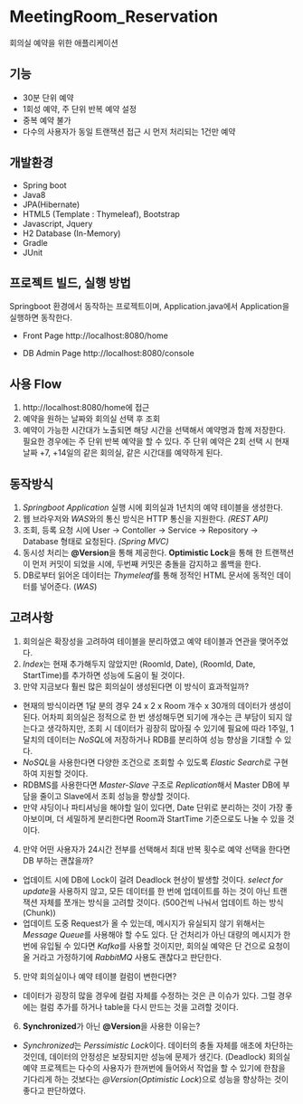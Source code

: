 # MeetingRoom_Reservation

회의실 예약을 위한 애플리케이션

## 기능
- 30분 단위 예약
- 1회성 예약, 주 단위 반복 예약 설정
- 중복 예약 불가
- 다수의 사용자가 동일 트랜잭션 접근 시 먼저 처리되는 1건만 예약

## 개발환경
- Spring boot
- Java8
- JPA(Hibernate)
- HTML5 (Template : Thymeleaf), Bootstrap
- Javascript, Jquery
- H2 Database (In-Memory)
- Gradle
- JUnit

## 프로젝트 빌드, 실행 방법

Springboot 환경에서 동작하는 프로젝트이며, Application.java에서 Application을 실행하면 동작한다.
- Front Page
http://localhost:8080/home

- DB Admin Page
http://localhost:8080/console

## 사용 Flow
1. http://localhost:8080/home에 접근
2. 예약을 원하는 날짜와 회의실 선택 후 조회
3. 예약이 가능한 시간대가 노출되면 해당 시간을 선택해서 예약명과 함께 저장한다.
필요한 경우에는 주 단위 반복 예약을 할 수 있다. 주 단위 예약은 2회 선택 시 현재 날짜 +7, +14일의 같은 회의실, 같은 시간대를 예약하게 된다.

## 동작방식
1. *Springboot Application* 실행 시에 회의실과 1년치의 예약 테이블을 생성한다.
2. 웹 브라우저와 *WAS*와의 통신 방식은 HTTP 통신을 지원한다. *(REST API)*
3. 조회, 등록 요청 시에 User -> Contoller -> Service -> Repository -> Database 형태로 요청된다. *(Spring MVC)*
4. 동시성 처리는 **@Version**을 통해 제공한다. **Optimistic Lock**을 통해 한 트랜잭션이 먼저 커밋이 되었을 시에, 두번째 커밋은 충돌을 감지하고 롤백을 한다.
5. DB로부터 읽어온 데이터는 *Thymeleaf*를 통해 정적인 HTML 문서에 동적인 데이터를 넣어준다. (*WAS*)

## 고려사항
1. 회의실은 확장성을 고려하여 테이블을 분리하였고 예약 테이블과 연관을 맺어주었다.
2. *Index*는 현재 추가해두지 않았지만  (RoomId, Date), (RoomId, Date, StartTime)를 추가하면 성능에 도움이 될 것이다.
3. 만약 지금보다 훨씬 많은 회의실이 생성된다면 이 방식이 효과적일까?
- 현재의 방식이라면 1달 분의 경우 24 x 2 x Room 개수 x 30개의 데이터가 생성이 된다. 어차피 회의실은 정적으로 한 번 생성해두면 되기에 개수는 큰 부담이 되지 않는다고 생각하지만, 조회 시 데이터가 굉장히 많아질 수 있기에 필요에 따라 1주일, 1달치의 데이터는 *NoSQL*에 저장하거나 RDB를 분리하여 성능 향상을 기대할 수 있다.
- *NoSQL*을 사용한다면 다양한 조건으로 조회할 수 있도록 *Elastic Search*로 구현하여 지원할 것이다.
- RDBMS를 사용한다면 *Master-Slave* 구조로 *Replication*해서 Master DB에 부담을 줄이고 Slave에서 조회 성능을 향상할 것이다.
- 만약 샤딩이나 파티셔닝을 해야할 일이 있다면, Date 단위로 분리하는 것이 가장 좋아보이며, 더 세밀하게 분리한다면 Room과 StartTime 기준으로도 나눌 수 있을 것이다.

4. 만약 어떤 사용자가 24시간 전부를 선택해서 최대 반복 횟수로 예약 선택을 한다면 DB 부하는 괜찮을까?
- 업데이트 시에 DB에 Lock이 걸려 Deadlock 현상이 발생할 것이다. *select for update*을 사용하지 않고, 모든 데이터를 한 번에 업데이트를 하는 것이 아닌 트랜잭션 자체를 쪼개는 방식을 고려할 것이다. (500건씩 나눠서 업데이트 하는 방식(Chunk))
- 업데이트 도중 Request가 올 수 있는데, 메시지가 유실되지 않기 위해서는 *Message Queue*를 사용해야 할 수도 있다. 단 건처리가 아닌 대량의 메시지가 한 번에 유입될 수 있다면 *Kafka*를 사용할 것이지만, 회의실 예약은 단 건으로 요청이 올 거라고 가정하기에 *RabbitMQ* 사용도 괜찮다고 판단한다. 

5. 만약 회의실이나 예약 테이블 컬럼이 변한다면?
- 데이터가 굉장히 많을 경우에 컬럼 자체를 수정하는 것은 큰 이슈가 있다. 그럴 경우에는 컬럼 추가를 하거나 table을 다시 만드는 것을 고려할 것이다.

6. **Synchronized**가 아닌 **@Version**을 사용한 이유는?
- *Synchronized*는 *Perssimistic Lock*이다. 데이터의 충돌 자체를 애초에 차단하는 것인데, 데이터의 안정성은 보장되지만 성능에 문제가 생긴다. (Deadlock) 회의실 예약 프로젝트는 다수의 사용자가 한꺼번에 들어와서 작업을 할 수 있기에 한참을 기다리게 하는 것보다는 *@Version*(*Optimistic Lock*)으로 성능을 향상하는 것이 좋다고 판단하였다.
